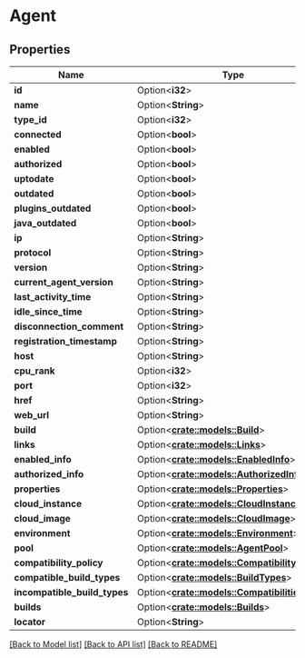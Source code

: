 # Agent

## Properties

Name | Type | Description | Notes
------------ | ------------- | ------------- | -------------
**id** | Option<**i32**> |  | [optional]
**name** | Option<**String**> |  | [optional]
**type_id** | Option<**i32**> |  | [optional]
**connected** | Option<**bool**> |  | [optional]
**enabled** | Option<**bool**> |  | [optional]
**authorized** | Option<**bool**> |  | [optional]
**uptodate** | Option<**bool**> |  | [optional]
**outdated** | Option<**bool**> |  | [optional]
**plugins_outdated** | Option<**bool**> |  | [optional]
**java_outdated** | Option<**bool**> |  | [optional]
**ip** | Option<**String**> |  | [optional]
**protocol** | Option<**String**> |  | [optional]
**version** | Option<**String**> |  | [optional]
**current_agent_version** | Option<**String**> |  | [optional]
**last_activity_time** | Option<**String**> |  | [optional]
**idle_since_time** | Option<**String**> |  | [optional]
**disconnection_comment** | Option<**String**> |  | [optional]
**registration_timestamp** | Option<**String**> |  | [optional]
**host** | Option<**String**> |  | [optional]
**cpu_rank** | Option<**i32**> |  | [optional]
**port** | Option<**i32**> |  | [optional]
**href** | Option<**String**> |  | [optional]
**web_url** | Option<**String**> |  | [optional]
**build** | Option<[**crate::models::Build**](build.md)> |  | [optional]
**links** | Option<[**crate::models::Links**](links.md)> |  | [optional]
**enabled_info** | Option<[**crate::models::EnabledInfo**](enabledInfo.md)> |  | [optional]
**authorized_info** | Option<[**crate::models::AuthorizedInfo**](authorizedInfo.md)> |  | [optional]
**properties** | Option<[**crate::models::Properties**](properties.md)> |  | [optional]
**cloud_instance** | Option<[**crate::models::CloudInstance**](cloudInstance.md)> |  | [optional]
**cloud_image** | Option<[**crate::models::CloudImage**](cloudImage.md)> |  | [optional]
**environment** | Option<[**crate::models::Environment**](environment.md)> |  | [optional]
**pool** | Option<[**crate::models::AgentPool**](agentPool.md)> |  | [optional]
**compatibility_policy** | Option<[**crate::models::CompatibilityPolicy**](compatibilityPolicy.md)> |  | [optional]
**compatible_build_types** | Option<[**crate::models::BuildTypes**](buildTypes.md)> |  | [optional]
**incompatible_build_types** | Option<[**crate::models::Compatibilities**](compatibilities.md)> |  | [optional]
**builds** | Option<[**crate::models::Builds**](builds.md)> |  | [optional]
**locator** | Option<**String**> |  | [optional]

[[Back to Model list]](../README.md#documentation-for-models) [[Back to API list]](../README.md#documentation-for-api-endpoints) [[Back to README]](../README.md)


